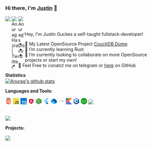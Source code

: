 ### Hi there, I'm [Justin](http://leftwit.ch) 👋

<a href="https://twitter.com/JustinGuckes">
  <img align="left" width="20px" src="https://upload.wikimedia.org/wikipedia/de/thumb/9/9f/Twitter_bird_logo_2012.svg/2000px-Twitter_bird_logo_2012.svg.png" />
</a>
<a href="https://www.linkedin.com/in/justin-g-4a18a8146/">
  <img align="left" alt="Anurag Hazra | Twitter" width="21px" src="https://image.flaticon.com/icons/png/512/174/174857.png" />
</a>
<a href="https://t.me/Leftwitch">
  <img align="left" alt="Anurag's Discord" width="21px" src="https://upload.wikimedia.org/wikipedia/commons/thumb/8/82/Telegram_logo.svg/768px-Telegram_logo.svg.png" />
</a>

<br />
<br />

Hey, I'm Justin Guckes a self-taught fullstack-developer!

- 🔭 My Latest OpenSource Project [CouchDB Dump](https://github.com/Leftwitch/couchdb-dump)
- 📖 I’m currently learning Rust
- 👯 I’m currently looking to collaborate on more OpenSource projects or start my own!
- 💬 Feel Free to conatct me on telegram or [here](https://github.com/leftwitch/leftwitch/issues) on GitHub 

**Statistics**
<br />
<a href="https://github.com/Leftwitch">
  <img align="center" src="https://github-readme-stats.vercel.app/api?username=leftwitch&show_icons=true&include_all_commits=true&theme=dark" alt="Anurag's github stats" />
</a><br/>


**Languages and Tools:**  

<code><img height="20" src="https://raw.githubusercontent.com/github/explore/80688e429a7d4ef2fca1e82350fe8e3517d3494d/topics/html/html.png"></code>
<code><img height="20" src="https://raw.githubusercontent.com/github/explore/80688e429a7d4ef2fca1e82350fe8e3517d3494d/topics/javascript/javascript.png"></code>
<code><img height="20" src="https://raw.githubusercontent.com/github/explore/80688e429a7d4ef2fca1e82350fe8e3517d3494d/topics/typescript/typescript.png"></code>
<code><img height="20" src="https://raw.githubusercontent.com/github/explore/80688e429a7d4ef2fca1e82350fe8e3517d3494d/topics/angular/angular.png"></code>
<code><img height="20" src="https://raw.githubusercontent.com/github/explore/80688e429a7d4ef2fca1e82350fe8e3517d3494d/topics/nodejs/nodejs.png"></code>
<code><img height="20" src="https://raw.githubusercontent.com/github/explore/80688e429a7d4ef2fca1e82350fe8e3517d3494d/topics/flutter/flutter.png"></code>
<code><img height="20" src="https://raw.githubusercontent.com/github/explore/80688e429a7d4ef2fca1e82350fe8e3517d3494d/topics/dart/dart.png"></code>
<code><img height="20" src="https://raw.githubusercontent.com/github/explore/80688e429a7d4ef2fca1e82350fe8e3517d3494d/topics/java/java.png"></code>
<code><img height="20" src="https://raw.githubusercontent.com/github/explore/80688e429a7d4ef2fca1e82350fe8e3517d3494d/topics/kotlin/kotlin.png"></code>
<code><img height="20" src="https://raw.githubusercontent.com/github/explore/80688e429a7d4ef2fca1e82350fe8e3517d3494d/topics/cpp/cpp.png"></code>
<code><img height="20" src="https://raw.githubusercontent.com/github/explore/80688e429a7d4ef2fca1e82350fe8e3517d3494d/topics/csharp/csharp.png"></code>
<code><img height="20" src="https://cdn.iconscout.com/icon/free/png-512/unreal-engine-555438.png"></code>

<br />
<a href="https://github.com/Leftwitch">
  <img align="center" src="https://github-readme-stats.vercel.app/api/top-langs/?username=leftwitch&theme=dark&layout=compact" />
</a>


**Projects:**  


<a href="https://github.com/Leftwitch/couchdb-dump">
  <img align="center" src="https://github-readme-stats.vercel.app/api/pin/?username=leftwitch&repo=couchdb-dump&theme=dark" />
</a>  
